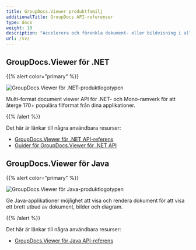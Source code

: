 ```yaml
---
title: GroupDocs.Viewer produktfamilj
additionalTitle: GroupDocs API-referenser
type: docs
weight: 10
description: "Accelerera och förenkla dokument- eller bildvisning i alla plattformsöverskridande applikationer med våra inbyggda GroupDocs.Viewer API:er för .NET och Java"
url: /sv/
---
```


## GroupDocs.Viewer för .NET

{{% alert color="primary" %}} 

![GroupDocs.Viewer för .NET-produktlogotypen](../gdocs_net.png)

Multi-format document viewer API för .NET- och Mono-ramverk för att återge 170+ populära filformat från dina applikationer.

{{% /alert %}} 

Det här är länkar till några användbara resurser:

- [GroupDocs.Viewer för .NET API-referens](/viewer/sv/net/)
- [Guider för GroupDocs.Viewer för .NET API](https://tutorials.groupdocs.com/viewer/sv/net/)


## GroupDocs.Viewer för Java

{{% alert color="primary" %}}

![GroupDocs.Viewer för Java-produktlogotypen](../gdocs_java.png)

Ge Java-applikationer möjlighet att visa och rendera dokument för att visa ett brett utbud av dokument, bilder och diagram.

{{% /alert %}}

Det här är länkar till några användbara resurser:

- [GroupDocs.Viewer för Java API-referens](/viewer/java/)
